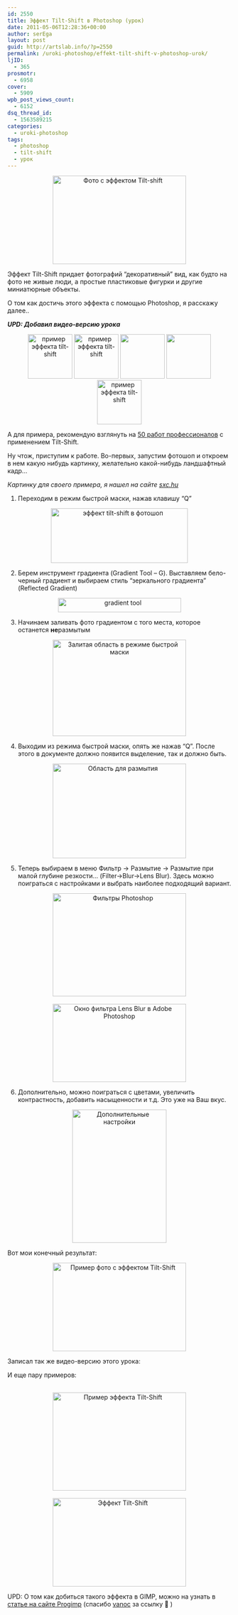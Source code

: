 ```yaml
---
id: 2550
title: Эффект Tilt-Shift в Photoshop (урок)
date: 2011-05-06T12:28:36+00:00
author: serEga
layout: post
guid: http://artslab.info/?p=2550
permalink: /uroki-photoshop/effekt-tilt-shift-v-photoshop-urok/
ljID:
  - 365
prosmotr:
  - 6958
cover:
  - 5909
wpb_post_views_count:
  - 6152
dsq_thread_id:
  - 1563589215
categories:
  - uroki-photoshop
tags:
  - photoshop
  - tilt-shift
  - урок
---
```

<center>
  <a href="http://googledrive.com/host/0B9lHVSSSdxdxd0hjdUdmRzY3Tjg/tilt_shift1.jpg"><img src="http://googledrive.com/host/0B9lHVSSSdxdxd0hjdUdmRzY3Tjg/tilt_shift1-300x199.jpg" alt="Фото с эффектом Tilt-shift" title="tilt_shift" width="300" height="199" class="alignnone size-medium wp-image-2558" srcset="http://googledrive.com/host/0B9lHVSSSdxdxd0hjdUdmRzY3Tjg/tilt_shift1-300x199.jpg 300w, http://googledrive.com/host/0B9lHVSSSdxdxd0hjdUdmRzY3Tjg/tilt_shift1.jpg 900w" sizes="(max-width: 300px) 100vw, 300px" /></a>
</center>

Эффект Tilt-Shift придает фотографий &#8220;декоративный&#8221; вид, как будто на фото не живые люди, а простые пластиковые фигурки и другие миниатюрные объекты.

О том как достичь этого эффекта с помощью Photoshop, я расскажу далее..

_**UPD: Добавил видео-версию урока**_

<center>
  <a href="http://googledrive.com/host/0B9lHVSSSdxdxd0hjdUdmRzY3Tjg/london-1.jpg"><img src="http://googledrive.com/host/0B9lHVSSSdxdxd0hjdUdmRzY3Tjg/london-1-100x100.jpg" alt="пример эффекта tilt-shift" title="london" width="100" height="100" class="alignnone size-thumbnail wp-image-2562" /></a> <a href="http://googledrive.com/host/0B9lHVSSSdxdxd0hjdUdmRzY3Tjg/tennis.jpg"><img src="http://googledrive.com/host/0B9lHVSSSdxdxd0hjdUdmRzY3Tjg/tennis-100x100.jpg" alt="пример эффекта tilt-shift" title="tennis" width="100" height="100" class="alignnone size-thumbnail wp-image-2563" /></a> <a href="http://googledrive.com/host/0B9lHVSSSdxdxd0hjdUdmRzY3Tjg/eiff.jpg"><img src="http://googledrive.com/host/0B9lHVSSSdxdxd0hjdUdmRzY3Tjg/eiff-100x100.jpg" alt="" title="eiff" width="100" height="100" class="alignnone size-thumbnail wp-image-2564" /></a> <a href="http://googledrive.com/host/0B9lHVSSSdxdxd0hjdUdmRzY3Tjg/ef.jpg"><img src="http://googledrive.com/host/0B9lHVSSSdxdxd0hjdUdmRzY3Tjg/ef-100x100.jpg" alt="" title="ef" width="100" height="100" class="alignnone size-thumbnail wp-image-2566" /></a> <a href="http://googledrive.com/host/0B9lHVSSSdxdxd0hjdUdmRzY3Tjg/B-Tal_2.jpg"><img src="http://googledrive.com/host/0B9lHVSSSdxdxd0hjdUdmRzY3Tjg/B-Tal_2-100x100.jpg" alt="пример эффекта tilt-shift" title="B Tal_2" width="100" height="100" class="alignnone size-thumbnail wp-image-2567" /></a>
</center>

А для примера, рекомендую взглянуть на [50 работ профессионалов](http://www.smashingmagazine.com/2008/11/16/beautiful-examples-of-tilt-shift-photography/) с применением Tilt-Shift.

<!--more-->

Ну чтож, приступим к работе. Во-первых, запустим фотошоп и откроем в нем какую нибудь картинку, желательно какой-нибудь ландшафтный кадр&#8230;

_Картинку для своего примера, я нашел на сайте [sxc.hu](http://sxc.hu)_

1. Переходим в режим быстрой маски, нажав клавишу &#8220;Q&#8221;

<center>
  <img src="http://artslab.info/wp-content/uploads/tilt_shift_quick_mask.jpg" alt="эффект tilt-shift в фотошоп" title="tilt_shift_quick_mask" width="308" height="123" class="alignnone size-full wp-image-2551" srcset="http://googledrive.com/host/0B9lHVSSSdxdxd0hjdUdmRzY3Tjg/tilt_shift_quick_mask.jpg 308w, http://googledrive.com/host/0B9lHVSSSdxdxd0hjdUdmRzY3Tjg/tilt_shift_quick_mask-300x119.jpg 300w" sizes="(max-width: 308px) 100vw, 308px" />
</center>

2. Берем инструмент градиента (Gradient Tool &#8211; G). Выставляем бело-черный градиент и выбираем стиль &#8220;зеркального градиента&#8221; (Reflected Gradient)

<center>
  <img src="http://artslab.info/wp-content/uploads/2_tilt_shift_gradient_tool.jpg" alt="gradient tool" title="2_tilt_shift_gradient_tool" width="277" height="32" class="alignnone size-full wp-image-2552" />
</center>

3. Начинаем заливать фото градиентом с того места, которое останется **не**размытым

<center>
  <a href="http://artslab.info/wp-content/uploads/4_tilt_shift_mask.jpg"><img src="http://artslab.info/wp-content/uploads/4_tilt_shift_mask-300x217.jpg" alt="Залитая область в режиме быстрой маски" title="4_tilt_shift_mask" width="300" height="217" class="alignnone size-medium wp-image-2557" srcset="http://googledrive.com/host/0B9lHVSSSdxdxd0hjdUdmRzY3Tjg/4_tilt_shift_mask-300x217.jpg 300w, http://googledrive.com/host/0B9lHVSSSdxdxd0hjdUdmRzY3Tjg/4_tilt_shift_mask.jpg 834w" sizes="(max-width: 300px) 100vw, 300px" /></a>
</center>

4. Выходим из режима быстрой маски, опять же нажав &#8220;Q&#8221;. После этого в документе должно появится выделение, так и должно быть.

<center>
  <a href="http://artslab.info/wp-content/uploads/5tilt_shift_quick_selected_area.jpg"><img src="http://artslab.info/wp-content/uploads/5tilt_shift_quick_selected_area-300x213.jpg" alt="Область для размытия" title="5tilt_shift_quick_selected_area" width="300" height="213" class="alignnone size-medium wp-image-2556" srcset="http://googledrive.com/host/0B9lHVSSSdxdxd0hjdUdmRzY3Tjg/5tilt_shift_quick_selected_area-300x213.jpg 300w, http://googledrive.com/host/0B9lHVSSSdxdxd0hjdUdmRzY3Tjg/5tilt_shift_quick_selected_area.jpg 836w" sizes="(max-width: 300px) 100vw, 300px" /></a>
</center>

5. Теперь выбираем в меню Фильтр -> Размытие -> Размытие при малой глубине резкости&#8230; (Filter->Blur->Lens Blur). Здесь можно поиграться с настройками и выбрать наиболее подходящий вариант.

<center>
  <a href="http://artslab.info/wp-content/uploads/6_tilt_shift_quick_filter.jpg"><img src="http://artslab.info/wp-content/uploads/6_tilt_shift_quick_filter-300x232.jpg" alt="Фильтры Photoshop" title="6_tilt_shift_quick_filter" width="300" height="232" class="alignnone size-medium wp-image-2554" srcset="http://googledrive.com/host/0B9lHVSSSdxdxd0hjdUdmRzY3Tjg/6_tilt_shift_quick_filter-300x232.jpg 300w, http://googledrive.com/host/0B9lHVSSSdxdxd0hjdUdmRzY3Tjg/6_tilt_shift_quick_filter.jpg 574w" sizes="(max-width: 300px) 100vw, 300px" /></a><br /> <br /> <a href="http://artslab.info/wp-content/uploads/7_tilt_shift_quick_filter_conf.jpg"><img src="http://artslab.info/wp-content/uploads/7_tilt_shift_quick_filter_conf-300x176.jpg" alt="Окно фильтра Lens Blur в Adobe Photoshop" title="7_tilt_shift_quick_filter_conf" width="300" height="176" class="alignnone size-medium wp-image-2555" srcset="http://googledrive.com/host/0B9lHVSSSdxdxd0hjdUdmRzY3Tjg/7_tilt_shift_quick_filter_conf-300x176.jpg 300w, http://googledrive.com/host/0B9lHVSSSdxdxd0hjdUdmRzY3Tjg/7_tilt_shift_quick_filter_conf-1024x602.jpg 1024w, http://googledrive.com/host/0B9lHVSSSdxdxd0hjdUdmRzY3Tjg/7_tilt_shift_quick_filter_conf.jpg 1270w" sizes="(max-width: 300px) 100vw, 300px" /></a>
</center>

6. Дополнительно, можно поиграться с цветами, увеличить контрастность, добавить насыщенности и т.д. Это уже на Ваш вкус.



<center>
  <a href="http://artslab.info/wp-content/uploads/8_tilt_shift_quick_contrast_color.jpg"><img src="http://artslab.info/wp-content/uploads/8_tilt_shift_quick_contrast_color-212x300.jpg" alt="Дополнительные настройки" title="8_tilt_shift_quick_contrast_color" width="212" height="300" class="alignnone size-medium wp-image-2568" srcset="http://googledrive.com/host/0B9lHVSSSdxdxd0hjdUdmRzY3Tjg/8_tilt_shift_quick_contrast_color-212x300.jpg 212w, http://googledrive.com/host/0B9lHVSSSdxdxd0hjdUdmRzY3Tjg/8_tilt_shift_quick_contrast_color.jpg 270w" sizes="(max-width: 212px) 100vw, 212px" /></a>
</center>

Вот мои конечный результат:

<center>
  <a href="http://artslab.info/wp-content/uploads/tilt_shift.jpg"><img src="http://artslab.info/wp-content/uploads/tilt_shift-300x199.jpg" alt="Пример фото с эффектом Tilt-Shift" title="tilt_shift" width="300" height="199" class="alignnone size-medium wp-image-2553" /></a>
</center>





Записал так же видео-версию этого урока:

<center>
</center>

И еще пару примеров:

<center>
  <br /> <a href="http://artslab.info/wp-content/uploads/2.jpg"><img src="http://artslab.info/wp-content/uploads/2-300x221.jpg" alt="Пример эффекта Tilt-Shift" title="Freital, Germany" width="300" height="221" class="alignnone size-medium wp-image-2570" srcset="http://googledrive.com/host/0B9lHVSSSdxdxd0hjdUdmRzY3Tjg/2-300x221.jpg 300w, http://googledrive.com/host/0B9lHVSSSdxdxd0hjdUdmRzY3Tjg/2.jpg 614w" sizes="(max-width: 300px) 100vw, 300px" /></a><br /> <br /> <a href="http://artslab.info/wp-content/uploads/1.jpg"><img src="http://artslab.info/wp-content/uploads/1-300x199.jpg" alt="Эффект Tilt-Shift" title="Sao Paulo Skyline" width="300" height="199" class="alignnone size-medium wp-image-2569" srcset="http://googledrive.com/host/0B9lHVSSSdxdxd0hjdUdmRzY3Tjg/1-300x199.jpg 300w, http://googledrive.com/host/0B9lHVSSSdxdxd0hjdUdmRzY3Tjg/1.jpg 800w" sizes="(max-width: 300px) 100vw, 300px" /></a><br />
</center>

UPD: О том как добиться такого эффекта в GIMP, можно на узнать в [статье на сайте Progimp](http://www.progimp.ru/articles/tilt_shift_v_gimp/) (спасибо [vanoc](http://vanoc.ru/) за ссылку 🙂 )